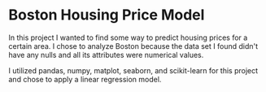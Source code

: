 # Boston Housing Price Model

In this project I wanted to find some way to predict housing prices for a certain area.
I chose to analyze Boston because the data set I found didn't have any nulls and all
its attributes were numerical values.

I utilized pandas, numpy, matplot, seaborn, and scikit-learn for this project and chose to
apply a linear regression model.

